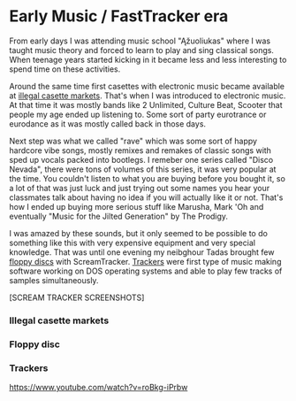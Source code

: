 # Early Music / FastTracker era

From early days I was attending music school "Ąžuoliukas" where I was taught music theory and forced to learn to play and sing classical songs. When teenage years started kicking in it became less and less interesting to spend time on these activities.

Around the same time first casettes with electronic music became available at [illegal casette markets](#illegal-casette-markets). That's when I was introduced to electronic music. At that time it was mostly bands like 2 Unlimited, Culture Beat, Scooter that people my age ended up listening to. Some sort of party eurotrance or eurodance as it was mostly called back in those days.

Next step was what we called "rave" which was some sort of happy hardcore vibe songs, mostly remixes and remakes of classic songs with sped up vocals packed into bootlegs. I remeber one series called "Disco Nevada", there were tons of volumes of this series, it was very popular at the time. You couldn't listen to what you are buying before you bought it, so a lot of that was just luck and just trying out some names you hear your classmates talk about having no idea if you will actually like it or not. That's how I ended up buying more serious stuff like Marusha, Mark 'Oh and eventually "Music for the Jilted Generation" by The Prodigy.

I was amazed by these sounds, but it only seemed to be possible to do something like this with very expensive equipment and very special knowledge. That was until one evening my neibghour Tadas brought few [floppy discs](#floppy-disc) with ScreamTracker. [Trackers](#trackers) were first type of music making software working on DOS operating systems and able to play few tracks of samples simultaneously.

[SCREAM TRACKER SCREENSHOTS]


### Illegal casette markets

### Floppy disc

### Trackers

https://www.youtube.com/watch?v=roBkg-iPrbw